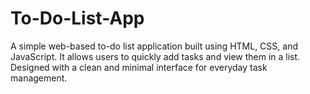 # To-Do-List-App
A simple web-based to-do list application built using HTML, CSS, and JavaScript. It allows users to quickly add tasks and view them in a list. Designed with a clean and minimal interface for everyday task management.
